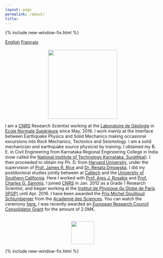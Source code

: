 ```yaml
---
layout: page
permalink: /about/
title: 
---
```


{% include new-window-fix.html %}
<div class="pagewidth">
<div class="containermisc2">
			<div id="sectionbtnlst2">
			   <a href="{{site.baseurl}}/about/">English</a>
			   <a href="{{site.baseurl}}/about-fr/">Français</a>
			</div>
</div>


<div class="columntxt1" style="width: 100%; text-align:center;">
<br>
<img src="{{site.baseurl}}/images/harsha.jpeg" width="225px"/> 
<p style="text-align:left;">
I am a <a href="http://www.cnrs.fr/index.php/en">CNRS</a> Research Scientist working at the <a href="http://www.geologie.ens.fr">Laboratoire de Géologie</a> in 
<a href="http://www.ens.fr">Ecole Normale Supérieure</a> since May, 2016. I work mainly at the interface between Earthquake Physics and Solid Mechanics making occasional excursions into Rock Mechanics, Tectonics and Seismology. 
I am a solid mechanician and earthquake source physicist by training. I obtained my B. E. in Civil Engineering from Karnataka Regional Engineering College in India (now called the 
<a href="https://www.nitk.ac.in">National Institute of Technology Karnataka, Surathkal</a>). I then proceeded to obtain 
my Ph. D. from <a href="http://www.harvard.edu">Harvard University</a>, under the supervision of <a href="http://www.seas.harvard.edu/rice">Prof. James R. Rice</a>
 and <a href="http://www.seas.harvard.edu/dmowska">Dr. Renata Dmowska</a>. I did my postdoctoral studies jointly between at 
 <a href="http://www.caltech.edu">Caltech</a> and the <a href="http://www.usc.edu">University of Southern California</a>. 
 Here I worked with <a href="http://rosakis.caltech.edu">Prof. Ares J. Rosakis</a> and <a href="https://dornsife.usc.edu/cf/faculty-and-staff/faculty.cfm?pid=1003669">Prof. Charles G. Sammis</a>.
I joined <a href="http://www.cnrs.fr/index.html">CNRS</a> in Jan. 2012 as a Grade 1 Research Scientist, and began working at the 
<a href="http://www.ipgp.fr">Institut de Physique du Globe de Paris (IPGP)</a> until Apr. 2016. I have been awarded 
the <a href="http://www.academie-sciences.fr/fr/Laureats/laureat-2018-du-prix-michel-gouilloud-schlumberger-harsha-suresh-bhat.html">Prix Michel Gouilloud Schlumberger</a> from the <a href="http://www.academie-sciences.fr/fr/">Academié des Sciences</a>. 
You can watch the ceremony <a href="https://www.youtube.com/watch?v=OVaenZ39o_c&amp;t=2s&amp;frags=pl%2Cwn">here.</a> I was recently awarded an 
<a href="https://cordis.europa.eu/project/id/865411">European Research Council Consolidator Grant</a> for the amount of 2.0M€.
</p>
<br>
<img src="{{site.baseurl}}/images/combinedlogo.png" height="75px">
</div>  
</div>

{% include new-window-fix.html %}
